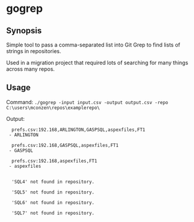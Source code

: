 # gogrep

## Synopsis 

Simple tool to pass a comma-separated list into Git Grep to find lists of strings in repositories.

Used in a migration project that required lots of searching for many things across many repos.

## Usage

Command:
`./gogrep -input input.csv -output output.csv -repo C:\users\mconzen\repos\examplerepo\`

Output:
```
  prefs.csv:192.168,ARLINGTON,GASPSQL,aspexfiles,FT1
 - ARLINGTON

  prefs.csv:192.168,GASPSQL,aspexfiles,FT1
 - GASPSQL

  prefs.csv:192.168,aspexfiles,FT1
 - aspexfiles
 
   
  'SQL4' not found in repository.
  
  'SQL5' not found in repository.
  
  'SQL6' not found in repository.
  
  'SQL7' not found in repository.


 ```
